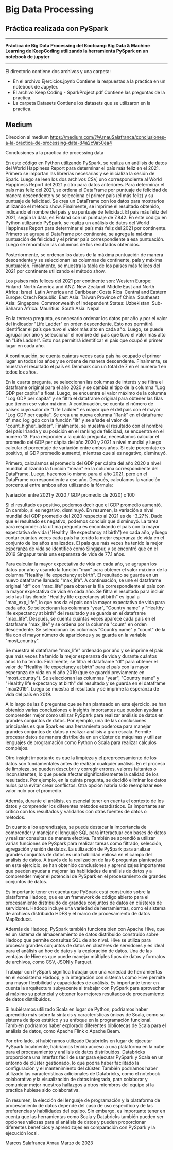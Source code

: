 # Big Data Processing
## Práctica realizada con PySpark

---

**Práctica de Big Data Processing del Bootcamp Big Data & Machine Learning de KeepCoding utilizando la herramienta PySpark en un notebook de jupyter**

---

El directorio  contiene  dos archivos y una carpeta:
* En el archivo Ejercicios.jpynb   Contiene la respuestas a la practica en un notebook de Jupyter.
* El archivo Keep Coding - SparkProject.pdf  Contiene las preguntas de la practica.
* La carpeta Datasets  Contiene los datasets que se utilizaron en la practica.

## Medium ##
Direccion al medium
https://medium.com/@ArnauSalafranca/conclusiones-a-la-practica-de-processing-data-84a2c9a50ea4

Conclusiones a la practica de processing data

En este código en Python utilizando PySpark, se realiza un análisis de datos del World Happiness Report para determinar el país más feliz en el 2021.
Primero se importan las librerías necesarias y se inicializa la sesión de Spark. Luego se leen los dos archivos CSV, uno correspondiente al World Happiness Report del 2021 y otro para datos anteriores.
Para determinar el país más feliz del 2021, se ordena el DataFrame por puntuaje de felicidad de manera descendente y se selecciona el primer país (el más feliz) y su puntuaje de felicidad. Se crea un DataFrame con los datos para mostrarlos utilizando el método show.
Finalmente, se imprime el resultado obtenido, indicando el nombre del país y su puntuaje de felicidad.
El país más feliz del 2021, según la data, es Finland con un puntuaje de 7.842.
En este código en Python utilizando PySpark, se realiza un análisis de datos del World Happiness Report para determinar el país más feliz del 2021 por continente.
Primero se agrupa el DataFrame por continente, se agrega la máxima puntuación de felicidad y el primer país correspondiente a esa puntuación. Luego se renombran las columnas de los resultados obtenidos.

Posteriormente, se ordenan los datos de la máxima puntuación de manera descendente y se seleccionan las columnas de continente, país y máxima puntuación.
Finalmente, se muestra la tabla de los países más felices del 2021 por continente utilizando el método show.

Los países más felices del 2021 por continente son:
Western Europe: Finland
 North America and ANZ: New Zealand
 Middle East and North Africa: Israel
 Latin America and Caribbean: Costa Rica
 Central and Eastern Europe: Czech Republic
 East Asia: Taiwan Province of China
 Southeast Asia: Singapore
 Commonwealth of Independent States: Uzbekistan
 Sub-Saharan Africa: Mauritius
 South Asia: Nepal

En la tercera pregunta, es necesario ordenar los datos por año y por el valor del indicador "Life Ladder" en orden descendente. Esto nos permitirá identificar el país que tuvo el valor más alto en cada año.
Luego, se puede agrupar por año y seleccionar el nombre del país que tuvo el valor más alto en "Life Ladder". Esto nos permitirá identificar el país que ocupó el primer lugar en cada año.

A continuación, se cuenta cuántas veces cada país ha ocupado el primer lugar en todos los años y se ordena de manera descendente. Finalmente, se muestra el resultado el país es Denmark con un total de 7 en el numero 1 en todos los años.

En la cuarta pregunta, se seleccionan las columnas de interés y se filtra el dataframe original para el año 2020 y se cambia el tipo de la columna "Log GDP per capita" a float. Luego, se encuentra el valor máximo de la columna "Log GDP per capita" y se filtra el dataframe original para obtener las filas que tienen ese valor máximo. A continuación, se cuenta el número de países cuyo valor de "Life Ladder" es mayor que el del país con el mayor "Log GDP per capita". Se crea una nueva columna "Rank" en el dataframe df_max_log_gdp con la función "lit" y se añade el valor de "count_higher_ladder". Finalmente, se muestra el resultado con el nombre del país Irlanda y su posición en el ranking de felicidad, se encuentra en el numero 13.
Para responder a la quinta pregunta, necesitamos calcular el promedio del GDP per cápita del año 2020 y 2021 a nivel mundial y luego calcular el porcentaje de variación entre ambos años. Si este porcentaje es positivo, el GDP promedio aumentó, mientras que si es negativo, disminuyó.

Primero, calculamos el promedio del GDP per cápita del año 2020 a nivel mundial utilizando la función "mean" en la columna correspondiente del DataFrame. Luego, hacemos lo mismo para el año 2021, pero en el DataFrame correspondiente a ese año. Después, calculamos la variación porcentual entre ambos años utilizando la fórmula:

(variación entre 2021 y 2020 / GDP promedio de 2020) x 100

Si el resultado es positivo, podemos decir que el GDP promedio aumentó. En cambio, si es negativo, disminuyó.
En resumen, la variación a nivel mundial del GDP promedio del 2020 respecto al 2021 es de -3.27%. Dado que el resultado es negativo, podemos concluir que disminuyó.
La tarea para responder a la ultima pregunta es encontrando el país con la mayor expectativa de vida ("Healthy life expectancy at birth") en cada año, y luego contar cuántas veces cada país ha tenido la mejor esperanza de vida en el conjunto de los años analizados. El país que más veces ha tenido la mejor esperanza de vida se identificó como Singapur, y se encontró que en el 2019 Singapur tenía una esperanza de vida de 77.1 años.

Para calcular la mayor expectativa de vida en cada año, se agrupan los datos por año y usando la función "max" para obtener el valor máximo de la columna "Healthy life expectancy at birth". El resultado se guarda en un nuevo dataframe llamado "max_life".
A continuación, se une el dataframe original "df" con "max_life" para obtener la fila correspondiente al país con la mayor expectativa de vida en cada año. Se filtra el resultado para incluir solo las filas donde "Healthy life expectancy at birth" es igual a "max_exp_life", lo que nos da el país con la mayor expectativa de vida para cada año. Se seleccionan las columnas "year", "Country name" y "Healthy life expectancy at birth" del resultado y se guarda en el dataframe "max_life".
Después, se cuenta cuántas veces aparece cada país en el dataframe "max_life" y se ordena por la columna "count" en orden descendente. Se seleccionan las columnas "Country name" y "count" de la fila con el mayor número de apariciones y se guarda en la variable "most_country".

Se muestra el dataframe "max_life" ordenado por año y se imprime el país que más veces ha tenido la mejor esperanza de vida y durante cuántos años lo ha tenido.
Finalmente, se filtra el dataframe "df" para obtener el valor de "Healthy life expectancy at birth" para el país con la mayor esperanza de vida en el año 2019 (que se guardó previamente en "most_country"). Se seleccionan las columnas "year", "Country name" y "Healthy life expectancy at birth" del resultado y se guarda en el dataframe "max2019". Luego se muestra el resultado y se imprime la esperanza de vida del país en 2019.

A lo largo de las 6 preguntas que se han planteado en este ejercicio, se han obtenido varias conclusiones e insights importantes que pueden ayudar a comprender mejor cómo utilizar PySpark para realizar análisis de datos en grandes conjuntos de datos.
Por ejemplo, una de las conclusiones principales es que Spark es una herramienta poderosa para manejar grandes conjuntos de datos y realizar análisis a gran escala. Permite procesar datos de manera distribuida en un clúster de máquinas y utilizar lenguajes de programación como Python o Scala para realizar cálculos complejos.

Otro insight importante es que la limpieza y el preprocesamiento de los datos son fundamentales antes de realizar cualquier análisis. En el proceso de limpieza, se pueden descubrir y corregir errores, valores faltantes o inconsistentes, lo que puede afectar significativamente la calidad de los resultados. Por ejemplo, en la quinta pregunta, se decidió eliminar los datos nulos para evitar crear conflictos. Otra opción habría sido reemplazar ese valor nulo por el promedio.

Además, durante el análisis, es esencial tener en cuenta el contexto de los datos y comprender los diferentes métodos estadísticos. Es importante ser crítico con los resultados y validarlos con otras fuentes de datos o métodos.

En cuanto a los aprendizajes, se puede destacar la importancia de comprender y manejar el lenguaje SQL para interactuar con bases de datos y realizar consultas de manera efectiva. También se aprendió a utilizar varias funciones de PySpark para realizar tareas como filtrado, selección, agregación y unión de datos.
La utilización de PySpark para analizar grandes conjuntos de datos es una habilidad valiosa en el campo del análisis de datos. A través de la realización de las 6 preguntas planteadas en este ejercicio, se han obtenido conclusiones y aprendizajes importantes que pueden ayudar a mejorar las habilidades de análisis de datos y a comprender mejor el potencial de PySpark en el procesamiento de grandes conjuntos de datos.

Es importante tener en cuenta que PySpark está construido sobre la plataforma Hadoop, que es un framework de código abierto para el procesamiento distribuido de grandes conjuntos de datos en clústeres de servidores. Hadoop incluye una variedad de herramientas, como el sistema de archivos distribuido HDFS y el marco de procesamiento de datos MapReduce.

Además de Hadoop, PySpark también funciona bien con Apache Hive, que es un sistema de almacenamiento de datos distribuido construido sobre Hadoop que permite consultas SQL de alto nivel. Hive se utiliza para procesar grandes conjuntos de datos en clústeres de servidores y es ideal para el análisis ad hoc de datos y la exploración de datos. Una de las ventajas de Hive es que puede manejar múltiples tipos de datos y formatos de archivos, como CSV, JSON y Parquet.

Trabajar con PySpark significa trabajar con una variedad de herramientas en el ecosistema Hadoop, y la integración con sistemas como Hive permite una mayor flexibilidad y capacidades de análisis. Es importante tener en cuenta la arquitectura subyacente al trabajar con PySpark para aprovechar al máximo su potencial y obtener los mejores resultados de procesamiento de datos distribuidos.

Si hubiéramos utilizado Scala en lugar de Python, podríamos haber aprendido más sobre la sintaxis y características únicas de Scala, como su sistema de tipos estático y su enfoque en la programación funcional. También podríamos haber explorado diferentes bibliotecas de Scala para el análisis de datos, como Apache Flink o Apache Beam.

Por otro lado, si hubiéramos utilizado Databricks en lugar de ejecutar PySpark localmente, habríamos tenido acceso a una plataforma en la nube para el procesamiento y análisis de datos distribuidos. Databricks proporciona una interfaz fácil de usar para ejecutar PySpark y Scala en un entorno de clúster gestionado, lo que podría haber facilitado la configuración y el mantenimiento del clúster. También podríamos haber utilizado las características adicionales de Databricks, como el notebook colaborativo y la visualización de datos integrada, para colaborar y comunicar mejor nuestros hallazgos a otros miembros del equipo si la practica hubiese sido colaborativa.

En resumen, la elección del lenguaje de programación y la plataforma de procesamiento de datos depende del caso de uso específico y de las preferencias y habilidades del equipo. Sin embargo, es importante tener en cuenta que las herramientas como Scala y Databricks también pueden ser opciones valiosas para el análisis de datos y pueden proporcionar diferentes beneficios y aprendizajes en comparación con PySpark y la ejecución local.

Marcos Salafranca Arnau                    Marzo de 2023